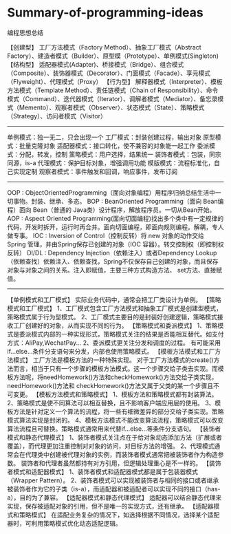 # Summary-of-programming-ideas
编程思想总结

【创建型】
工厂方法模式（Factory Method）、抽象工厂模式（Abstract Factory）、建造者模式（Builder）、原型模（Prototype）、单例模式(Singleton)
【结构型】
适配器模式(Adapter)、桥接模式（Bridge）、组合模式（Composite）、装饰器模式（Decorator）、门面模式（Facade）、享元模式（Flyweight）、代理模式（Proxy）
【行为型】
解释器模式（Interpreter）、模板方法模式（Template Method）、责任链模式（Chain of Responsibility）、命令模式（Command）、迭代器模式（Iterator）、调解者模式（Mediator）、备忘录模式（Memento）、观察者模式（Observer）、状态模式（State）、策略模式（Strategy）、访问者模式（Visitor）

-------------------------------------------------------------------------------------------------------------------------------------------------
单例模式：独一无二，只会出现一个
工厂模式：封装创建过程，输出对象
原型模式：批量克隆对象
适配器模式：接口转化，使不兼容的对象能一起工作
委派模式：分配，转发，控制
策略模式：用户选择，结果统一
装饰者模式：包装，同宗同源，is-a
代理模式：保护目标对象，增强调用功能
模版模式：流程标准化，自己实现定制
观察者模式：事件触发和回调，响应事件，发布订阅

-----------------------------------------------------------------------------------------------------------------------------------------------------
OOP : ObjectOrientedProgramming（面向对象编程）用程序归纳总结生活中一切事物。封装、继承、多态。
BOP : BeanOriented Programming（面向 Bean编程）面向 Bean（普通的 Java类）设计程序，解放程序员。一切从Bean开始。
AOP : Aspect Oriented Programming(面向切面编程)找出多个类中有一定规律的代码，开发时拆开，运行时再合并。面向切面编程，即面向规则编程。解耦，专人做专事。
IOC : Inversion of Control（控制反转）将 new 对象的动作交给 Spring 管理，并由Spring保存已创建的对象（IOC 容器）。转交控制权（即控制权反转）
DI/DL :  Dependency Injection（依赖注入）或者Dependency Lookup（依赖查找）依赖注入、依赖查找，Spring不仅保存自己创建的对象，而且保存对象与对象之间的关系。注入即赋值，主要三种方式构造方法、 set方法、直接赋值。

-----------------------------------------------------------------------------------------------
【单例模式和工厂模式】
实际业务代码中，通常会把工厂类设计为单例。 
【策略模式和工厂模式】
1、工厂模式包含工厂方法模式和抽象工厂模式是创建型模式，策略模式属于行为型模式。
2、工厂模式主要目的是封装好创建逻辑，策略模式接收工厂创建好的对象，从而实现不同的行为。 
【策略模式和委派模式】
1、策略模式是委派模式内部的一种实现形式，策略模式关注的结果是否能相互替代。如支付方式：AliPay,WechatPay...
2、委派模式更关注分发和调度的过程。 有可能采用if...else...条件分支语句来分发，内部也使用策略模式。
【模板方法模式和工厂方法模式】
工厂方法是模板方法的一种特殊实现。
对于工厂方法模式的create()方法而言，相当于只有一个步骤的模板方法模式。这一个步骤交给子类去实现。而模板方法呢，将needHomework()方法和checkHomework()方法交给子类实现，needHomework()方法和 checkHomework()方法又属于父类的某一个步骤且不可变更。 
【模板方法模式和策略模式】
1、模板方法和策略模式都有封装算法。
2、策略模式是使不同算法可以相互替换，且不影响客户端应用层的使用。
3、模板方法是针对定义一个算法的流程，将一些有细微差异的部分交给子类实现。策略模式算法实现是封闭的。
4、模板方法模式不能改变算法流程，策略模式可以改变算法流程且可替换。策略模式通常用来代替if...else...等条件分支语句。
【装饰者模式和静态代理模式】
1、装饰者模式关注点在于给对象动态添加方法（扩展或者覆盖），而代理更加注重控制对对象的访问，对目标方法的增强。
2、代理模式通常会在代理类中创建被代理对象的实例，而装饰者模式通常把被装饰者作为构造参数。
装饰者和代理者虽然都持有对方引用，但逻辑处理重心是不一样的。
【装饰者模式和适配器模式】
1、装饰者模式和适配器模式都是属于包装器模式（Wrapper Pattern）。
2、装饰者模式可以实现被装饰者与相同的接口或者继承被装饰者作为它的子类（is-a），而适配器和被适配者可以实现不同的接口（has-a），目的为了兼容。
【适配器模式和静态代理模式】
适配器可以结合静态代理来实现，保存被适配对象的引用，但不是唯一的实现方式，还有继承。 
【适配器模式和策略模式】
在适配业务复杂的情况下，如选择根据不同情况，选择某个适配器时，可利用策略模式优化动态适配逻辑。


